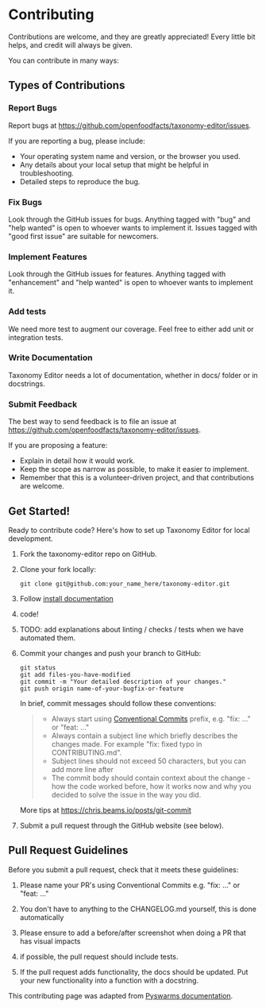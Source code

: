 # Contributing

Contributions are welcome, and they are greatly appreciated! Every little bit helps, and credit will always be given.

You can contribute in many ways:

## Types of Contributions

### Report Bugs

Report bugs at <https://github.com/openfoodfacts/taxonomy-editor/issues>.

If you are reporting a bug, please include:

- Your operating system name and version, or the browser you used.
- Any details about your local setup that might be helpful in troubleshooting.
- Detailed steps to reproduce the bug.

### Fix Bugs

Look through the GitHub issues for bugs. Anything tagged with "bug" and "help wanted" is open to whoever wants to implement it. Issues tagged with "good first issue" are suitable for newcomers.

### Implement Features

Look through the GitHub issues for features. Anything tagged with "enhancement" and "help wanted" is open to whoever wants to implement it.

### Add tests

We need more test to augment our coverage.
Feel free to either add unit or integration tests.

### Write Documentation

Taxonomy Editor needs a lot of documentation,
whether in docs/ folder or in docstrings.

### Submit Feedback

The best way to send feedback is to file an issue at
<https://github.com/openfoodfacts/taxonomy-editor/issues>.

If you are proposing a feature:

- Explain in detail how it would work.
- Keep the scope as narrow as possible, to make it easier to implement.
- Remember that this is a volunteer-driven project, and that contributions are welcome.

## Get Started!

Ready to contribute code? Here's how to set up Taxonomy Editor for local development.

1.  Fork the taxonomy-editor repo on GitHub.
2.  Clone your fork locally:

    ```
    git clone git@github.com:your_name_here/taxonomy-editor.git
    ```
3. Follow [install documentation](./docs/explanations/docker-compose-setup.md)

4. code!

5. TODO: add explanations about linting / checks / tests when we have automated them.

6.  Commit your changes and push your branch to GitHub:

    ```
    git status
    git add files-you-have-modified
    git commit -m "Your detailed description of your changes."
    git push origin name-of-your-bugfix-or-feature
    ```

    In brief, commit messages should follow these conventions:

    > - Always start using 
        [Conventional Commits](https://www.conventionalcommits.org/en/v1.0.0/) 
        prefix, e.g. "fix: ..." or "feat: ..."
    > - Always contain a subject line which briefly describes the changes made. For example "fix: fixed typo in CONTRIBUTING.md".
    > - Subject lines should not exceed 50 characters, but you can add more line after
    > - The commit body should contain context about the change - how the code worked before,
        how it works now and why you decided to solve the issue in the way you did.

    More tips at <https://chris.beams.io/posts/git-commit>

7.  Submit a pull request through the GitHub website (see below).

## Pull Request Guidelines

Before you submit a pull request, check that it meets these guidelines:

1. Please name your PR's using Conventional Commits e.g. "fix: ..." or "feat: ..."
2. You don't have to anything to the CHANGELOG.md yourself, this is done automatically
3. Please ensure to add a before/after screenshot when doing a PR that has visual impacts

1. if possible, the pull request should include tests.
2. If the pull request adds functionality, the docs should be updated. Put your new functionality into a function with a docstring.


This contributing page was adapted from [Pyswarms documentation](https://github.com/ljvmiranda921/pyswarms/blob/master/CONTRIBUTING.rst).